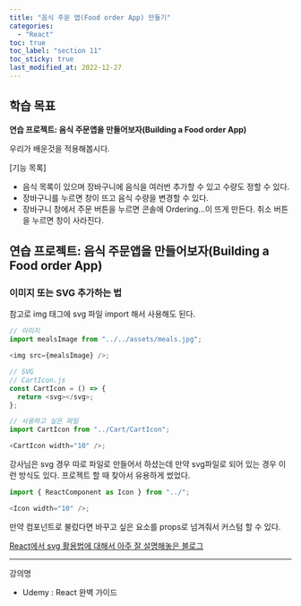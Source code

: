 ```yaml
---
title: "음식 주문 앱(Food order App) 만들기"
categories:
  - "React"
toc: true
toc_label: "section 11"
toc_sticky: true
last_modified_at: 2022-12-27
---
```


## 학습 목표

**연습 프로젝트: 음식 주문앱을 만들어보자(Building a Food order App)**

우리가 배운것을 적용해봅시다.

[기능 목록]

- 음식 목록이 있으며 장바구니에 음식을 여러번 추가할 수 있고 수량도 정할 수 있다.
- 장바구니를 누르면 창이 뜨고 음식 수량을 변경할 수 있다.
- 장바구니 창에서 주문 버튼을 누르면 콘솔에 Ordering...이 뜨게 만든다. 취소 버튼을 누르면 창이 사라진다.

## 연습 프로젝트: 음식 주문앱을 만들어보자(Building a Food order App)

### 이미지 또는 SVG 추가하는 법

참고로 img 태그에 svg 파일 import 해서 사용해도 된다.

```js
// 이미지
import mealsImage from "../../assets/meals.jpg";

<img src={mealsImage} />;
```

```js
// SVG
// CartIcon.js
const CartIcon = () => {
  return <svg></svg>;
};

// 사용하고 싶은 파일
import CartIcon from "../Cart/CartIcon";

<CartIcon width="10" />;
```

강사님은 svg 경우 따로 파일로 만들어서 하셨는데 만약 svg파일로 되어 있는 경우 이런 방식도 있다. 프로젝트 할 때 찾아서 유용하게 썼었다.

```js
import { ReactComponent as Icon } from "../";

<Icon width="10" />;
```

만약 컴포넌트로 불렀다면 바꾸고 싶은 요소를 props로 넘겨줘서 커스텀 할 수 있다.

[React에서 svg 활용법에 대해서 아주 잘 설명해놓은 블로그](https://velog.io/@juno7803/React-React%EC%97%90%EC%84%9C-SVG-%ED%99%9C%EC%9A%A9%ED%95%98%EA%B8%B0)

---

강의명

- Udemy : React 완벽 가이드
